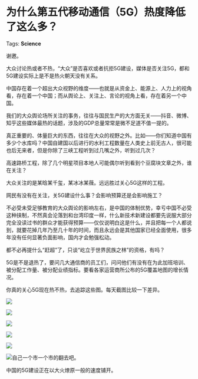 # 为什么第五代移动通信（5G）热度降低了这么多？

Tags: **Science**

谢邀。

大众讨论热或者不热，“大众”是否喜欢或者抗拒5G建设，媒体是否关注5G，都和5G建设实际上是不是热火朝天没有关系。

中国存在着一个超出大众视野的维度——也就是从资金上、能源上、人力上的视角看，存在着一个中国；而从舆论上、关注上、言论的视角上看，存在着另一个中国。

我们的大众舆论场所关注的事务，往往与国民生产的大方面无关——抖音、微博、知乎这些媒体最热的话题，涉及的GDP总量常常是微不足道不值一提的。

真正重要的、体量巨大的东西，往往在大众的视野之外。比如——你们知道中国有多少个水库吗？中国自建国以后进行的水利工程数量在人类史上前无古人，很可能也后无来者，但是你除了三峡工程听到过几嘴之外，听到过几次？

高速路桥工程，除了几个明星项目本地人可能偶尔听到看到个豆腐块文章之外，谁在关注？

大众关注的是某晗某千玺，某冰冰某薇。远远胜过关心5G这样的工程。

网民有没有在关注，关5G建设什么事？会影响预算还是会影响施工？

不必受未受足够教育的大众舆论的影响左右，是中国的体制优势，幸亏中国不必受这种挟制，不然真会沦落到和台湾印度一样，什么新技术新建设都要先说服大部分完全没读过书的群众才能获得预算——仅仅说明白这是什么，并且把每一个人都说到，就要花掉几年乃至几十年的时间，而且永远会是其他国家已经全面使用，很多年没有任何显著负面影响，国内才会勉强松动。

都不必再提什么“赶超”了，只谈“屹立于世界民族之林”的资格，有吗？

  


5G是不是退热了，要问几大通信商的员工们，问问他们有没有在为此加班培训、被分配工作量、被分配业绩指标。要看各家运营商所公布的5G覆盖地图的增长情况。

你真的关心5G现在热不热，去追踪这些图。每天截图比较一下差异。

![](https://pic2.zhimg.com/50/v2-5a38c0b606490bd7a8db83f9c7c03a6b_hd.jpg?source=1940ef5c)  


![](https://pic1.zhimg.com/50/v2-29f2f45a5d7abdd6a15257d18a151cbf_hd.jpg?source=1940ef5c)  


![](https://pic2.zhimg.com/50/v2-834d61791a8ec09b419a4a37ef2a56f8_hd.jpg?source=1940ef5c)  


![](https://pic4.zhimg.com/50/v2-8516dbbcdf952adef0007267fd9c12d4_hd.jpg?source=1940ef5c)  


![](https://pic4.zhimg.com/50/v2-0993c234136a754003f4200133ab1e2f_hd.jpg?source=1940ef5c)  


![](https://pic1.zhimg.com/50/v2-51edd946381b1fdeef6be58382ef1b73_hd.jpg?source=1940ef5c)自己一个市一个市的翻去吧。

中国的5G建设正在以大火燎原一般的速度铺开。



